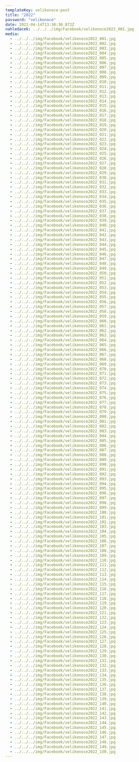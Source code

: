 ```yaml
---
templateKey: velikonoce-post
title: "2022"
password: "velikonoce"
date: 2022-04-14T13:38:30.872Z
nahledacek: ../../../img/Facebook/velikonoce2022_001.jpg
media:
  - ../../../img/Facebook/velikonoce2022_001.jpg
  - ../../../img/Facebook/velikonoce2022_002.jpg
  - ../../../img/Facebook/velikonoce2022_003.jpg
  - ../../../img/Facebook/velikonoce2022_004.jpg
  - ../../../img/Facebook/velikonoce2022_005.jpg
  - ../../../img/Facebook/velikonoce2022_006.jpg
  - ../../../img/Facebook/velikonoce2022_007.jpg
  - ../../../img/Facebook/velikonoce2022_008.jpg
  - ../../../img/Facebook/velikonoce2022_009.jpg
  - ../../../img/Facebook/velikonoce2022_010.jpg
  - ../../../img/Facebook/velikonoce2022_011.jpg
  - ../../../img/Facebook/velikonoce2022_012.jpg
  - ../../../img/Facebook/velikonoce2022_013.jpg
  - ../../../img/Facebook/velikonoce2022_014.jpg
  - ../../../img/Facebook/velikonoce2022_015.jpg
  - ../../../img/Facebook/velikonoce2022_016.jpg
  - ../../../img/Facebook/velikonoce2022_017.jpg
  - ../../../img/Facebook/velikonoce2022_018.jpg
  - ../../../img/Facebook/velikonoce2022_019.jpg
  - ../../../img/Facebook/velikonoce2022_020.jpg
  - ../../../img/Facebook/velikonoce2022_021.jpg
  - ../../../img/Facebook/velikonoce2022_022.jpg
  - ../../../img/Facebook/velikonoce2022_023.jpg
  - ../../../img/Facebook/velikonoce2022_024.jpg
  - ../../../img/Facebook/velikonoce2022_025.jpg
  - ../../../img/Facebook/velikonoce2022_026.jpg
  - ../../../img/Facebook/velikonoce2022_027.jpg
  - ../../../img/Facebook/velikonoce2022_028.jpg
  - ../../../img/Facebook/velikonoce2022_029.jpg
  - ../../../img/Facebook/velikonoce2022_030.jpg
  - ../../../img/Facebook/velikonoce2022_031.jpg
  - ../../../img/Facebook/velikonoce2022_032.jpg
  - ../../../img/Facebook/velikonoce2022_033.jpg
  - ../../../img/Facebook/velikonoce2022_034.jpg
  - ../../../img/Facebook/velikonoce2022_035.jpg
  - ../../../img/Facebook/velikonoce2022_036.jpg
  - ../../../img/Facebook/velikonoce2022_037.jpg
  - ../../../img/Facebook/velikonoce2022_038.jpg
  - ../../../img/Facebook/velikonoce2022_039.jpg
  - ../../../img/Facebook/velikonoce2022_040.jpg
  - ../../../img/Facebook/velikonoce2022_041.jpg
  - ../../../img/Facebook/velikonoce2022_042.jpg
  - ../../../img/Facebook/velikonoce2022_043.jpg
  - ../../../img/Facebook/velikonoce2022_044.jpg
  - ../../../img/Facebook/velikonoce2022_045.jpg
  - ../../../img/Facebook/velikonoce2022_046.jpg
  - ../../../img/Facebook/velikonoce2022_047.jpg
  - ../../../img/Facebook/velikonoce2022_048.jpg
  - ../../../img/Facebook/velikonoce2022_049.jpg
  - ../../../img/Facebook/velikonoce2022_050.jpg
  - ../../../img/Facebook/velikonoce2022_051.jpg
  - ../../../img/Facebook/velikonoce2022_052.jpg
  - ../../../img/Facebook/velikonoce2022_053.jpg
  - ../../../img/Facebook/velikonoce2022_054.jpg
  - ../../../img/Facebook/velikonoce2022_055.jpg
  - ../../../img/Facebook/velikonoce2022_056.jpg
  - ../../../img/Facebook/velikonoce2022_057.jpg
  - ../../../img/Facebook/velikonoce2022_058.jpg
  - ../../../img/Facebook/velikonoce2022_059.jpg
  - ../../../img/Facebook/velikonoce2022_060.jpg
  - ../../../img/Facebook/velikonoce2022_061.jpg
  - ../../../img/Facebook/velikonoce2022_062.jpg
  - ../../../img/Facebook/velikonoce2022_063.jpg
  - ../../../img/Facebook/velikonoce2022_064.jpg
  - ../../../img/Facebook/velikonoce2022_065.jpg
  - ../../../img/Facebook/velikonoce2022_066.jpg
  - ../../../img/Facebook/velikonoce2022_067.jpg
  - ../../../img/Facebook/velikonoce2022_068.jpg
  - ../../../img/Facebook/velikonoce2022_069.jpg
  - ../../../img/Facebook/velikonoce2022_070.jpg
  - ../../../img/Facebook/velikonoce2022_071.jpg
  - ../../../img/Facebook/velikonoce2022_072.jpg
  - ../../../img/Facebook/velikonoce2022_073.jpg
  - ../../../img/Facebook/velikonoce2022_074.jpg
  - ../../../img/Facebook/velikonoce2022_075.jpg
  - ../../../img/Facebook/velikonoce2022_076.jpg
  - ../../../img/Facebook/velikonoce2022_077.jpg
  - ../../../img/Facebook/velikonoce2022_078.jpg
  - ../../../img/Facebook/velikonoce2022_079.jpg
  - ../../../img/Facebook/velikonoce2022_080.jpg
  - ../../../img/Facebook/velikonoce2022_081.jpg
  - ../../../img/Facebook/velikonoce2022_082.jpg
  - ../../../img/Facebook/velikonoce2022_083.jpg
  - ../../../img/Facebook/velikonoce2022_084.jpg
  - ../../../img/Facebook/velikonoce2022_085.jpg
  - ../../../img/Facebook/velikonoce2022_086.jpg
  - ../../../img/Facebook/velikonoce2022_087.jpg
  - ../../../img/Facebook/velikonoce2022_088.jpg
  - ../../../img/Facebook/velikonoce2022_089.jpg
  - ../../../img/Facebook/velikonoce2022_090.jpg
  - ../../../img/Facebook/velikonoce2022_091.jpg
  - ../../../img/Facebook/velikonoce2022_092.jpg
  - ../../../img/Facebook/velikonoce2022_093.jpg
  - ../../../img/Facebook/velikonoce2022_094.jpg
  - ../../../img/Facebook/velikonoce2022_095.jpg
  - ../../../img/Facebook/velikonoce2022_096.jpg
  - ../../../img/Facebook/velikonoce2022_097.jpg
  - ../../../img/Facebook/velikonoce2022_098.jpg
  - ../../../img/Facebook/velikonoce2022_099.jpg
  - ../../../img/Facebook/velikonoce2022_100.jpg
  - ../../../img/Facebook/velikonoce2022_101.jpg
  - ../../../img/Facebook/velikonoce2022_102.jpg
  - ../../../img/Facebook/velikonoce2022_103.jpg
  - ../../../img/Facebook/velikonoce2022_104.jpg
  - ../../../img/Facebook/velikonoce2022_105.jpg
  - ../../../img/Facebook/velikonoce2022_106.jpg
  - ../../../img/Facebook/velikonoce2022_107.jpg
  - ../../../img/Facebook/velikonoce2022_108.jpg
  - ../../../img/Facebook/velikonoce2022_109.jpg
  - ../../../img/Facebook/velikonoce2022_110.jpg
  - ../../../img/Facebook/velikonoce2022_111.jpg
  - ../../../img/Facebook/velikonoce2022_112.jpg
  - ../../../img/Facebook/velikonoce2022_113.jpg
  - ../../../img/Facebook/velikonoce2022_114.jpg
  - ../../../img/Facebook/velikonoce2022_115.jpg
  - ../../../img/Facebook/velikonoce2022_116.jpg
  - ../../../img/Facebook/velikonoce2022_117.jpg
  - ../../../img/Facebook/velikonoce2022_118.jpg
  - ../../../img/Facebook/velikonoce2022_119.jpg
  - ../../../img/Facebook/velikonoce2022_120.jpg
  - ../../../img/Facebook/velikonoce2022_121.jpg
  - ../../../img/Facebook/velikonoce2022_122.jpg
  - ../../../img/Facebook/velikonoce2022_123.jpg
  - ../../../img/Facebook/velikonoce2022_124.jpg
  - ../../../img/Facebook/velikonoce2022_125.jpg
  - ../../../img/Facebook/velikonoce2022_126.jpg
  - ../../../img/Facebook/velikonoce2022_127.jpg
  - ../../../img/Facebook/velikonoce2022_128.jpg
  - ../../../img/Facebook/velikonoce2022_129.jpg
  - ../../../img/Facebook/velikonoce2022_130.jpg
  - ../../../img/Facebook/velikonoce2022_131.jpg
  - ../../../img/Facebook/velikonoce2022_132.jpg
  - ../../../img/Facebook/velikonoce2022_133.jpg
  - ../../../img/Facebook/velikonoce2022_134.jpg
  - ../../../img/Facebook/velikonoce2022_135.jpg
  - ../../../img/Facebook/velikonoce2022_136.jpg
  - ../../../img/Facebook/velikonoce2022_137.jpg
  - ../../../img/Facebook/velikonoce2022_138.jpg
  - ../../../img/Facebook/velikonoce2022_139.jpg
  - ../../../img/Facebook/velikonoce2022_140.jpg
  - ../../../img/Facebook/velikonoce2022_141.jpg
  - ../../../img/Facebook/velikonoce2022_142.jpg
  - ../../../img/Facebook/velikonoce2022_143.jpg
  - ../../../img/Facebook/velikonoce2022_144.jpg
  - ../../../img/Facebook/velikonoce2022_145.jpg
  - ../../../img/Facebook/velikonoce2022_146.jpg
  - ../../../img/Facebook/velikonoce2022_147.jpg
  - ../../../img/Facebook/velikonoce2022_148.jpg
  - ../../../img/Facebook/velikonoce2022_149.jpg
  - ../../../img/Facebook/velikonoce2022_150.jpg
---
```


